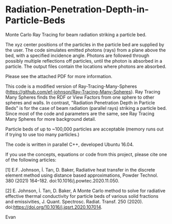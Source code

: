 # Radiation-Penetration-Depth-in-Particle-Beds
Monte Carlo Ray Tracing for beam radiation striking a particle bed.

The xyz center positions of the particles in the particle bed are supplied by the user. The code simulates emitted photons (rays) from a plane above the bed, with a specified incidence angle. Photons are followed through possibly multiple reflections off particles, until the photon is absorbed in a particle. The output files contain the locations where photons are absorbed. 

Please see the attached PDF for more information.

This code is a modified version of Ray-Tracing-Many-Spheres (https://github.com/ef-johnson/Ray-Tracing-Many-Spheres). Ray Tracing Many Spheres finds the RDF or View Factors from one sphere to other spheres and walls. In contrast, "Radiation Penetration Depth in Particle Beds" is for the case of beam radiation (parallel rays) striking a particle bed. Since most of the code and parameters are the same, see Ray Tracing Many Spheres for more background detail. 

Particle beds of up to ~100,000 particles are acceptable (memory runs out if trying to use too many particles.) 

The code is written in parallel C++, developed Ubuntu 16.04.

If you use the concepts, equations or code from this project, please cite one of the following articles:

[1] E.F. Johnson, İ. Tarı, D. Baker, Radiative heat transfer in the discrete element method using distance based approximations, Powder Technol. 380 (2021) 164–182. doi:10.1016/j.powtec.2020.11.050.

[2] E. Johnson, İ. Tarı, D. Baker, A Monte Carlo method to solve for radiative effective thermal conductivity for particle beds of various solid fractions and emissivities, J. Quant. Spectrosc. Radiat. Transf. 250 (2020). doi:https://doi.org/10.1016/j.jqsrt.2020.107014.




Evan
